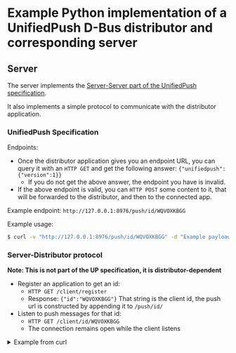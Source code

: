 # Example Python implementation of a UnifiedPush D-Bus distributor and corresponding server

## Server

The server implements the [Server-Server part of the UnifiedPush specification](https://unifiedpush.org/spec/server/).

It also implements a simple protocol to communicate with the distributor application.

### UnifiedPush Specification

Endpoints:
* Once the distributor application gives you an endpoint URL, you can query it with an `HTTP GET` and get the following answer: `{"unifiedpush":{"version":1}}`
  * If you do not get the above answer, the endpoint you have is invalid.
* If the above endpoint is valid, you can `HTTP POST` some content to it, that will be forwarded to the distributor, and then to the connected app.

Example endpoint: `http://127.0.0.1:8976/push/id/WQVOXKBGG`

Example usage:
```bash
$ curl -v "http://127.0.0.1:8976/push/id/WQVOXKBGG" -d "Example payload"
```

### Server-Distributor protocol

**Note: This is not part of the UP specification, it is distributor-dependent**

* Register an application to get an id:
  * `HTTP GET /client/register`
  * Response: `{"id":"WQVOXKBGG"}` That string is the client id, the push url is constructed by appending it to `/push/id/`
* Listen to push messages for that id:
  * `HTTP GET /client/id/WQVOXKBGG`
  * The connection remains open while the client listens

<details><summary>Example from curl</summary>

#### Registration

```bash
$ curl -v "127.0.0.1:8976/client/register"
*   Trying 127.0.0.1:8976...
* Connected to 127.0.0.1 (127.0.0.1) port 8976 (#0)
> GET /client/register HTTP/1.1
> Host: 127.0.0.1:8976
> User-Agent: curl/7.84.0
> Accept: */*
> 
* Mark bundle as not supporting multiuse
* HTTP 1.0, assume close after body
< HTTP/1.0 200 OK
< Server: BaseHTTP/0.6 Python/3.10.5
< Date: Sun, 14 Aug 2022 18:28:14 GMT
< Content-type: text/json
< 
* Closing connection 0
{"id":"WQVOXKBGG"}%
```

#### Reception

```bash
$ curl -v "127.0.0.1:8976/client/id/WQVOXKBGG"
*   Trying 127.0.0.1:8976...
* Connected to 127.0.0.1 (127.0.0.1) port 8976 (#0)
> GET /client/id/WQVOXKBGG HTTP/1.1
> Host: 127.0.0.1:8976
> User-Agent: curl/7.84.0
> Accept: */*
> 
* Mark bundle as not supporting multiuse
* HTTP 1.0, assume close after body
< HTTP/1.0 200 OK
< Server: BaseHTTP/0.6 Python/3.10.5
< Date: Sun, 14 Aug 2022 17:39:27 GMT
< Content-type: text/plain
* HTTP/1.0 connection set to keep alive
< Connection: keep-alive
< 
Example payload

Example with another payload

Example with yet another payload
```

</details>


